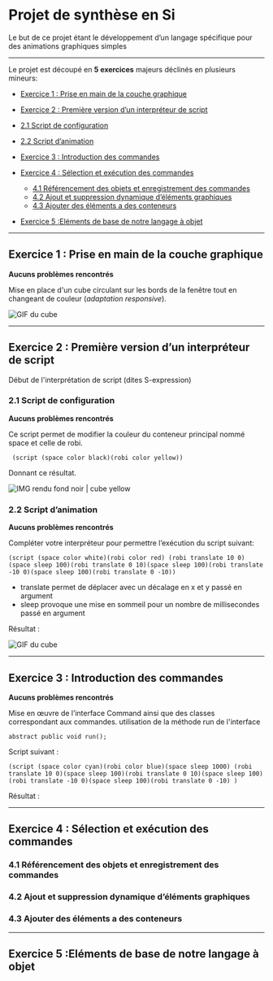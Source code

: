 # Projet de synthèse en Si

Le but de ce projet étant le développement d’un langage spécifique pour des animations graphiques simples 

----------------

Le projet est découpé en **5 exercices** majeurs déclinés en plusieurs mineurs:

*  [Exercice 1 : Prise en main de la couche graphique](#Ex1)

*  [Exercice 2 : Première version d’un interpréteur de script](#Ex2)
  * [2.1 Script de configuration](#Ex21)
  * [2.2 Script d’animation](#Ex22)
  
* [Exercice 3 : Introduction des commandes](#Ex3)

* [Exercice 4 : Sélection et exécution des commandes](#Ex4)
  * [4.1 Référencement des objets et enregistrement des commandes](#Ex41)
  * [4.2 Ajout et suppression dynamique d’éléments graphiques](#Ex42)
  * [4.3 Ajouter des éléments a des conteneurs](#Ex43)
  
* [Exercice 5 :Eléments de base de notre langage à objet](#Ex5)

----------------

## Exercice 1 : Prise en main de la couche graphique<a id="Ex1"></a>

**Aucuns problèmes rencontrés**

Mise en place d'un cube circulant sur les bords de la fenêtre tout en changeant de couleur (*adaptation responsive*).


![GIF du cube](https://alanjacob.fr/cube.gif)


----------------

## Exercice 2 : Première version d’un interpréteur de script<a id="Ex2"></a>

Début de l'interprétation de script (dites S-expression)

   ### 2.1 Script de configuration <a id="Ex2"></a>
   
   **Aucuns problèmes rencontrés**
   
   Ce script permet de modifier la couleur du conteneur principal nommé space et celle de robi.
   
     (script (space color black)(robi color yellow))
     
   Donnant ce résultat.
   
   ![IMG rendu fond noir | cube yellow](https://alanjacob.fr/ex2.png)     

   ### 2.2 Script d’animation <a id="Ex2"></a>
   
   **Aucuns problèmes rencontrés**
    
   Compléter votre interpréteur pour permettre l’exécution du script suivant:
   
    (script (space color white)(robi color red) (robi translate 10 0)(space sleep 100)(robi translate 0 10)(space sleep 100)(robi translate -10 0)(space sleep 100)(robi translate 0 -10))
    
   * translate permet de déplacer avec un décalage en x et y passé en argument
   * sleep provoque une mise en sommeil pour un nombre de millisecondes passé en argument 
   
   Résultat : 
   
   ![GIF du cube](https://alanjacob.fr/ex22.gif)     
   
----------------

## Exercice 3 : Introduction des commandes<a id="Ex3"></a>

**Aucuns problèmes rencontrés**

Mise en œuvre de l’interface Command ainsi que des classes correspondant aux commandes. utilisation de la méthode run de l'interface

`abstract public void run();`

Script suivant :

    (script (space color cyan)(robi color blue)(space sleep 1000) (robi translate 10 0)(space sleep 100)(robi translate 0 10)(space sleep 100)(robi translate -10 0)(space sleep 100)(robi translate 0 -10) )

Résultat : 




----------------

## Exercice 4 : Sélection et exécution des commandes<a id="Ex4"></a>

   ### 4.1 Référencement des objets et enregistrement des commandes <a id="Ex2"></a>
   ### 4.2 Ajout et suppression dynamique d’éléments graphiques <a id="Ex2"></a>
   ### 4.3 Ajouter des éléments a des conteneurs <a id="Ex2"></a>

----------------

## Exercice 5 :Eléments de base de notre langage à objet<a id="Ex5"></a>





